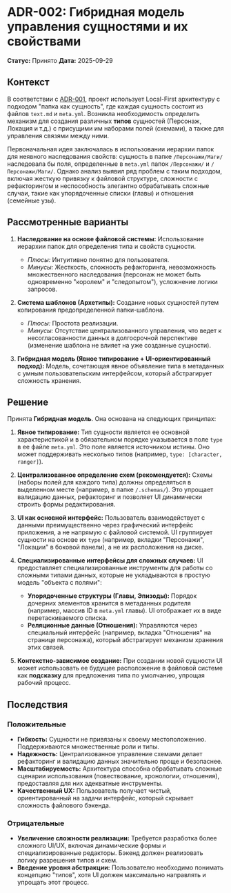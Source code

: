 # ADR-002: Гибридная модель управления сущностями и их свойствами

**Статус:** Принято
**Дата:** 2025-09-29

## Контекст

В соответствии с [ADR-001](./ADR1.md), проект использует Local-First архитектуру с подходом "папка как сущность", где каждая сущность состоит из файлов `text.md` и `meta.yml`. Возникла необходимость определить механизм для создания различных **типов** сущностей (Персонаж, Локация и т.д.) с присущими им наборами полей (схемами), а также для управления связями между ними.

Первоначальная идея заключалась в использовании иерархии папок для неявного наследования свойств: сущность в папке `/Персонажи/Маги/` наследовала бы поля, определенные в `meta.yml` папок `/Персонажи/` и `/Персонажи/Маги/`. Однако анализ выявил ряд проблем с таким подходом, включая жесткую привязку к файловой структуре, сложности с рефакторингом и неспособность элегантно обрабатывать сложные случаи, такие как упорядоченные списки (главы) и отношения (семейные узы).

## Рассмотренные варианты

1. **Наследование на основе файловой системы:** Использование иерархии папок для определения типа и свойств сущности.
    * *Плюсы:* Интуитивно понятно для пользователя.
    * *Минусы:* Жесткость, сложность рефакторинга, невозможность множественного наследования (персонаж не может быть одновременно "королем" и "следопытом"), усложнение логики запросов.

2. **Система шаблонов (Архетипы):** Создание новых сущностей путем копирования предопределенной папки-шаблона.
    * *Плюсы:* Простота реализации.
    * *Минусы:* Отсутствие централизованного управления, что ведет к несогласованности данных в долгосрочной перспективе (изменение шаблона не влияет на уже созданные сущности).

3. **Гибридная модель (Явное типирование + UI-ориентированный подход):** Модель, сочетающая явное объявление типа в метаданных с умным пользовательским интерфейсом, который абстрагирует сложность хранения.

## Решение

Принята **Гибридная модель**. Она основана на следующих принципах:

1. **Явное типирование:** Тип сущности является ее основной характеристикой и в обязательном порядке указывается в поле `type` в ее файле `meta.yml`. Это поле является источником истины. Оно может поддерживать несколько типов (например, `type: [character, ranger]`).

2. **Централизованное определение схем (рекомендуется):** Схемы (наборы полей для каждого типа) должны определяться в выделенном месте (например, в папке `/.schemas/`). Это упрощает валидацию данных, рефакторинг и позволяет UI динамически строить формы редактирования.

3. **UI как основной интерфейс:** Пользователь взаимодействует с данными преимущественно через графический интерфейс приложения, а не напрямую с файловой системой. UI группирует сущности на основе их `type` (например, вкладки "Персонажи", "Локации" в боковой панели), а не их расположения на диске.

4. **Специализированные интерфейсы для сложных случаев:** UI предоставляет специализированные инструменты для работы со сложными типами данных, которые не укладываются в простую модель "объекта с полями":
    * **Упорядоченные структуры (Главы, Эпизоды):** Порядок дочерних элементов хранится в метаданных родителя (например, массив ID в `meta.yml` главы). UI отображает их в виде перетаскиваемого списка.
    * **Реляционные данные (Отношения):** Управляются через специальный интерфейс (например, вкладка "Отношения" на странице персонажа), который абстрагирует механизм хранения этих связей.

5. **Контекстно-зависимое создание:** При создании новой сущности UI может использовать ее будущее расположение в файловой системе как **подсказку** для предложения типа по умолчанию, упрощая рабочий процесс.

## Последствия

### Положительные

* **Гибкость:** Сущности не привязаны к своему местоположению. Поддерживаются множественные роли и типы.
* **Надежность:** Централизованное управление схемами делает рефакторинг и валидацию данных значительно проще и безопаснее.
* **Масштабируемость:** Архитектура способна обрабатывать сложные сценарии использования (повествование, хронологии, отношения), предоставляя для них адекватные инструменты.
* **Качественный UX:** Пользователь получает чистый, ориентированный на задачи интерфейс, который скрывает сложность файлового бэкенда.

### Отрицательные

* **Увеличение сложности реализации:** Требуется разработка более сложного UI/UX, включая динамические формы и специализированные редакторы. Бэкенд должен реализовать логику разрешения типов и схем.
* **Введение уровня абстракции:** Пользователю необходимо понимать концепцию "типов", хотя UI должен максимально направлять и упрощать этот процесс.
